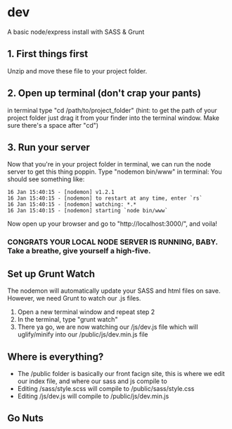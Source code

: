 # dev
A basic node/express install with SASS &amp; Grunt

## 1. First things first
Unzip and move these file to your project folder. 

## 2. Open up terminal (don't crap your pants)
in terminal type "cd /path/to/project_folder" (hint: to get the path of your project folder just drag it from your finder into the terminal window. Make sure there's a space after "cd")

## 3. Run your server
Now that you're in your project folder in terminal, we can run the node server to get this thing poppin. 
Type "nodemon bin/www" in terminal:
You should see something like:
```
16 Jan 15:40:15 - [nodemon] v1.2.1
16 Jan 15:40:15 - [nodemon] to restart at any time, enter `rs`
16 Jan 15:40:15 - [nodemon] watching: *.*
16 Jan 15:40:15 - [nodemon] starting `node bin/www`
```
Now open up your browser and go to "http://localhost:3000/", and voila!

### CONGRATS YOUR LOCAL NODE SERVER IS RUNNING, BABY. Take a breathe, give yourself a high-five.

## Set up Grunt Watch
The nodemon will automatically update your SASS and html files on save. However, we need Grunt to watch our .js files.
1. Open a new terminal window and repeat step 2
2. In the terminal, type "grunt watch"
3. There ya go, we are now watching our /js/dev.js file which will uglify/minify into our /public/js/dev.min.js file

## Where is everything?
- The /public folder is basically our front facign site, this is where we edit our index file, and where our sass and js compile to
- Editing /sass/style.scss will compile to /public/sass/style.css
- Editing /js/dev.js will compile to /public/js/dev.min.js

## Go Nuts